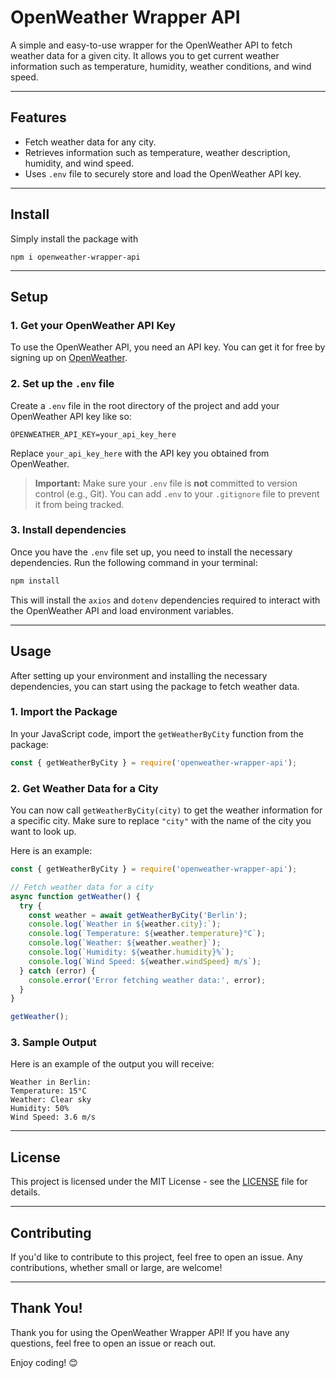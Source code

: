 # OpenWeather Wrapper API

A simple and easy-to-use wrapper for the OpenWeather API to fetch weather data for a given city. It allows you to get current weather information such as temperature, humidity, weather conditions, and wind speed.

---

## Features

- Fetch weather data for any city.
- Retrieves information such as temperature, weather description, humidity, and wind speed.
- Uses `.env` file to securely store and load the OpenWeather API key.

---
## Install
Simply install the package with
```
npm i openweather-wrapper-api
```

---

## Setup

### 1. **Get your OpenWeather API Key**

To use the OpenWeather API, you need an API key. You can get it for free by signing up on [OpenWeather](https://openweathermap.org/).

### 2. **Set up the `.env` file**

Create a `.env` file in the root directory of the project and add your OpenWeather API key like so:

```env
OPENWEATHER_API_KEY=your_api_key_here
```

Replace `your_api_key_here` with the API key you obtained from OpenWeather.

> **Important:** Make sure your `.env` file is **not** committed to version control (e.g., Git). You can add `.env` to your `.gitignore` file to prevent it from being tracked.

### 3. **Install dependencies**

Once you have the `.env` file set up, you need to install the necessary dependencies. Run the following command in your terminal:

```bash
npm install
```

This will install the `axios` and `dotenv` dependencies required to interact with the OpenWeather API and load environment variables.

---

## Usage

After setting up your environment and installing the necessary dependencies, you can start using the package to fetch weather data.

### 1. **Import the Package**

In your JavaScript code, import the `getWeatherByCity` function from the package:

```js
const { getWeatherByCity } = require('openweather-wrapper-api');
```

### 2. **Get Weather Data for a City**

You can now call `getWeatherByCity(city)` to get the weather information for a specific city. Make sure to replace `"city"` with the name of the city you want to look up.

Here is an example:

```js
const { getWeatherByCity } = require('openweather-wrapper-api');

// Fetch weather data for a city
async function getWeather() {
  try {
    const weather = await getWeatherByCity('Berlin');
    console.log(`Weather in ${weather.city}:`);
    console.log(`Temperature: ${weather.temperature}°C`);
    console.log(`Weather: ${weather.weather}`);
    console.log(`Humidity: ${weather.humidity}%`);
    console.log(`Wind Speed: ${weather.windSpeed} m/s`);
  } catch (error) {
    console.error('Error fetching weather data:', error);
  }
}

getWeather();
```

### 3. **Sample Output**

Here is an example of the output you will receive:

```
Weather in Berlin:
Temperature: 15°C
Weather: Clear sky
Humidity: 50%
Wind Speed: 3.6 m/s
```

---

## License

This project is licensed under the MIT License - see the [LICENSE](LICENSE) file for details.

---

## Contributing

If you'd like to contribute to this project, feel free to open an issue. Any contributions, whether small or large, are welcome!

---

## Thank You!

Thank you for using the OpenWeather Wrapper API! If you have any questions, feel free to open an issue or reach out.

Enjoy coding! 😊
